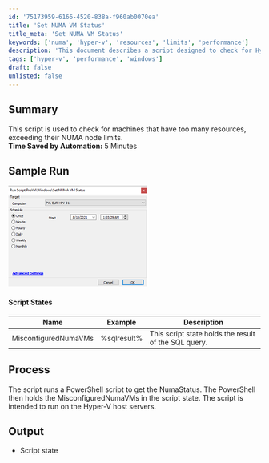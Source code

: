 ```yaml
---
id: '75173959-6166-4520-838a-f960ab0070ea'
title: 'Set NUMA VM Status'
title_meta: 'Set NUMA VM Status'
keywords: ['numa', 'hyper-v', 'resources', 'limits', 'performance']
description: 'This document describes a script designed to check for Hyper-V machines that exceed their NUMA node limits, helping to identify misconfigured virtual machines and optimize resource allocation.'
tags: ['hyper-v', 'performance', 'windows']
draft: false
unlisted: false
---
```


## Summary

This script is used to check for machines that have too many resources, exceeding their NUMA node limits.  
**Time Saved by Automation:** 5 Minutes

## Sample Run

![Sample Run](../../../static/img/Set-NUMA-VM-Status/image_1.png)

#### Script States

| Name                  | Example      | Description                                   |
|-----------------------|--------------|-----------------------------------------------|
| MisconfiguredNumaVMs  | %sqlresult%  | This script state holds the result of the SQL query. |

## Process

The script runs a PowerShell script to get the NumaStatus. The PowerShell then holds the MisconfiguredNumaVMs in the script state. The script is intended to run on the Hyper-V host servers.

## Output

- Script state



